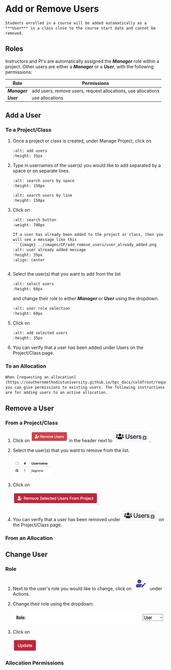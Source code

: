 # Add or Remove Users

```{note}
Students enrolled in a course will be added automatically as a ***User*** in a class close to the course start date and cannot be removed.
```

## Roles

Instructors and PI's are automatically assigned the ***Manager*** role within a project. Other users are either a ***Manager*** or a ***User***, with the following permissions:

| Role | Permissions |
| -------- | ------- |
| ***Manager*** | add users, remove users, request allocations, use allocations |
| ***User*** | use allocations |

## Add a User

### To a Project/Class

1. Once a project or class is created, under Manage Project, click on

    ```{image} ../images/CF/add_remove_users/add_users.png
    :alt: add users
    :height: 35px
    ```

3. Type in usernames of the user(s) you would like to add separated by a space or on separate lines.

    ```{image} ../images/CF/add_remove_users/search_user_space.png
    :alt: search users by space
    :height: 150px
    ```

    ```{image} ../images/CF/add_remove_users/search_user_line.png
    :alt: search users by line
    :height: 150px
    ```

4. Click on

    ```{image} ../images/CF/add_remove_users/search_button.png
    :alt: search button
    :weight: 700px
    ```

    ```{note}
    If a user has already been added to the project or class, then you will see a message like this
    ```{image} ../images/CF/add_remove_users/user_already_added.png
    :alt: user already added message
    :height: 35px
    :align: center
    ```
    ```

5. Select the user(s) that you want to add from the list 

    ```{image} ../images/CF/add_remove_users/select_user.png
    :alt: select users
    :height: 60px
    ```

    and change their role to either ***Manager*** or ***User*** using the dropdown.

    ```{image} ../images/CF/add_remove_users/user_role.png
    :alt: user role selection
    :height: 60px
    ```

6. Click on

    ```{image} ../images/CF/add_remove_users/add_selected_users.png
    :alt: add selected users
    :height: 35px
    ```

7. You can verify that a user has been added under Users on the Project/Class page.

### To an Allocation

```{note}
When [requesting an allocation](https://southernmethodistuniversity.github.io/hpc_docs/coldfront/request_change_allocation.html) you can give permissions to existing users. The following instructions are for adding users to an active allocation.
```

## Remove a User

### From a Project/Class

1. Click on <img src="../images/CF/add_remove_users/remove_users.png" alt="remove users button" height="35"/> in the header next to <img src="../images/CF/add_remove_users/users.png" alt="users header" height="35"/>.

2. Select the user(s) that you want to remove from the list.

    <img src="../images/CF/add_remove_users/select_user.png" alt="select users" height="60"/>

3. Click on

    <img src="../images/CF/add_remove_users/remove_selected_users.png" alt="remove selected users" height="40"/>.

4. You can verify that a user has been removed under <img src="../images/CF/add_remove_users/users.png" alt="users header" height="35"/> on the Project/Class page.

### From an Allocation

## Change User

### Role

1. Next to the user's role you would like to change, click on <img src="../images/CF/add_remove_users/actions.png" alt="actions button" height="40"/> under Actions.

2. Change their role using the dropdown:

    <img src="../images/CF/add_remove_users/user_role_change.png" alt="change user role" height="40"/>

3. Click on

    <img src="../images/CF/add_remove_users/update.png" alt="update user" height="40"/>

### Allocation Permissions